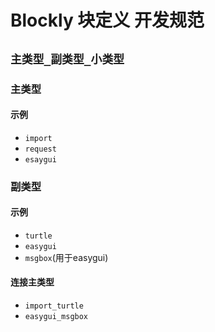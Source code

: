 # Blockly 块定义 开发规范

## ` 主类型_副类型_小类型 `

### 主类型

#### 示例

- `import`
- `request`
- `esaygui`

### 副类型

#### 示例

- `turtle`
- `easygui`
- `msgbox`(用于easygui)

#### 连接主类型

- `import_turtle`
- `easygui_msgbox`